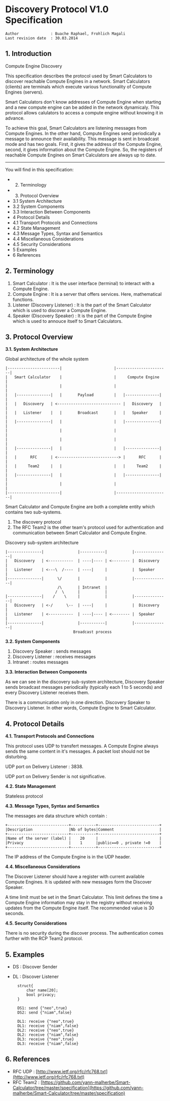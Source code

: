 # Discovery Protocol V1.0 Specification #
    
    Author				: Buache Raphael, Frohlich Magali
    Last revision date	: 30.03.2014

## 1. Introduction ##

Compute Engine Discovery

This specification describes the protocol used by Smart Calculators to discover reachable Compute Engines in a network. Smart Calculators (clients) are terminals which execute various functionality of Compute Engines (servers). 

Smart Calculators don't know addresses of Compute Engine when starting and a new compute engine can be added in the network dynamicaly. This protocol allows calulators to access a compute engine without knowing it in advance.

To achieve this goal, Smart Calculators are listening messages from Compute Engines. In the other hand, Compute Engines send periodically a message to announce their availability. This message is sent in broadcast mode and has two goals. First, it gives the address of the Compute Engine, second, it gives information about the Compute Engine. So, the registers of reachable Compute Engines on Smart Calculators are always up to date.

----------

You will find in this specification:

- 2. Terminology
- 3. Protocol Overview
- 3.1 System Architecture
- 3.2 System Components
- 3.3 Interaction Between Components
- 4 Protocol Details
- 4.1 Transport Protocols and Connections
- 4.2 State Management
- 4.3 Message Types, Syntax and Semantics
- 4.4 Miscellaneous Considerations
- 4.5 Security Considerations
- 5 Examples
- 6 References


## 2. Terminology ##

1. Smart Calculator : It is the user interface (terminal) to interact with a Compute Engine.
2. Compute Engine : It is a server that offers services. Here, mathematical functions.
3. Listener (Discovery Listener) : It is the part of the Smart Calculator which is used to discover a Compute Engine.
4. Speaker (Discovery Speaker) : It is the part of the Compute Engine which is used to annouce itself to Smart Calculators.

## 3. Protocol Overview ##

**3.1. System Architecture**
							

Global architecture of the whole system

	|-----------------------|						|-----------------------|
	|	Smart Calculator	|						|	  Compute Engine	|
	|						|						|						|
	|	|---------------|	|		Payload			|	|---------------|	|
	|	|	Discovery	| <----------------------------	|	Discovery	|	|
	|	|	Listener	|	|		Broadcast		|	|	Speaker		|	|
	|	|---------------|	|						|	|---------------|	|
	|						|						|						|
	|						|						|						|
	|	|---------------|	|						|	|---------------|	|
	|	|	   RFC		| <--------------------------->	|	   RFC		|	|
	|	|	  Team2		|	|						|	|	  Team2		|	|
	|	|---------------|	|						|	|---------------|	|
	|						|						|						|
	|-----------------------|						|-----------------------|

Smart Calculator and Compute Engine are both a complete entity which contains two sub-systems.

1. The discovery protocol
2. The RFC Team2 is the other team's protocol used for authentication and communication between Smart Calculator and Compute Engine.

Discovery sub-system architecture

	|---------------|				|-----------|			|---------------|
	|	Discovery	| <-----------	| ----|----	| <--------	|  Discovery	|
	|	Listener	| <---\  /----	| ----|		|			|  Speaker		|
	|---------------|	   \/		|			|			|---------------|
					   	   /\		| Intranet	|
					  	  /	 \		|			|
	|---------------|	 /	  \		|			|	 		|---------------|
	|	Discovery	| <-/	   \--	| ----|		|			|  Discovery	|
	|	Listener	| <-----------	| ----|----	| <--------	|  Speaker		|
	|---------------|				|-----------|			|---------------|
								  Broadcast process


**3.2. System Components**

1. Discovery Speaker : sends messages
2. Discovery Listener : receives messages
3. Intranet : routes messages

**3.3. Interaction Between Components**

As we can see in the discovery sub-system architecture, Discovery Speaker sends broadcast messages periodically (typically each 1 to 5 seconds) and every Discovery Listener receives them.
 
There is a communication only in one direction. Discovery Speaker to Discovery Listener. In other words, Compute Engine to Smart Calculator.

## 4. Protocol Details ##

**4.1. Transport Protocols and Connections**

This protocol uses UDP to transfert messages. A Compute Engine always sends the same content in it's messages. A packet lost should not be disturbing.

UDP port on Delivery Listener : 3838.

UDP port on Delivery Sender is not significative. 

**4.2. State Management**

Stateless protocol

**4.3. Message Types, Syntax and Semantics**

The messages are data structure which contain :

	+---------------------------+-----------+---------------------------+
	|Description                |Nb of bytes|Comment                    |
	+---------------------------+-----------+---------------------------+
	|Name of the server (label) |    20     |                           |
	|Privacy                    |    1      |public==0 , private !=0    |
	+---------------------------+-----------+---------------------------+

The IP address of the Compute Engine is in the UDP header.

**4.4. Miscellaneous Considerations**

The Discover Listener should have a register with current available Compute Engines. It is updated with new messages form the Discover Speaker.

A time limit must be set in the Smart Calculator. This limit defines the time a Compute Engine information may stay in the registry without receiving updates from the Compute Engine itself. The recommended value is 30 seconds.

**4.5. Security Considerations**

There is no security during the discover process. 
The authentication comes further with the RCP Team2 protocol.

## 5. Examples ##

- DS : Discover Sender
- DL : Discover Listener

		struct{
			char name[20];
			bool privacy;
		}

		DS1: send {"neo",true} 
    	DS2: send {"niam",false}

		DL1: receive {"neo",true} 
		DL1: receive {"niam",false}
		DL2: receive {"neo",true} 
		DL2: receive {"niam",false}
		DL3: receive {"neo",true} 
		DL3: receive {"niam",false}
	

## 6. References ##

- RFC UDP   : [http://www.ietf.org/rfc/rfc768.txt](http://www.ietf.org/rfc/rfc768.txt)
- RFC Team2 : [https://github.com/yann-malherbe/Smart-Calculator/tree/master/specification](https://github.com/yann-malherbe/Smart-Calculator/tree/master/specification)